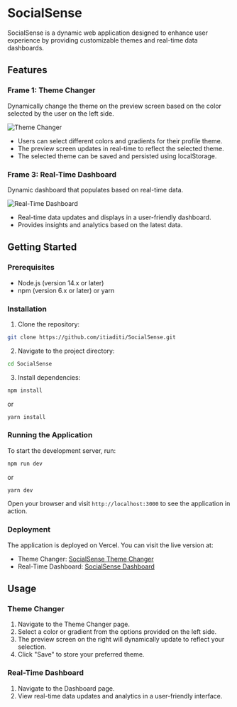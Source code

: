 
# SocialSense

SocialSense is a dynamic web application designed to enhance user experience by providing customizable themes and real-time data dashboards. 

## Features

### Frame 1: Theme Changer

Dynamically change the theme on the preview screen based on the color selected by the user on the left side.

![Theme Changer](https://github.com/itiaditi/SocialSense/assets/154405714/4d87488f-a009-4442-b152-6c6680474a8c)

- Users can select different colors and gradients for their profile theme.
- The preview screen updates in real-time to reflect the selected theme.
- The selected theme can be saved and persisted using localStorage.

### Frame 3: Real-Time Dashboard

Dynamic dashboard that populates based on real-time data.

![Real-Time Dashboard](https://github.com/itiaditi/SocialSense/assets/154405714/112b828a-d7f4-4353-8f61-e94c291e0f6f)

- Real-time data updates and displays in a user-friendly dashboard.
- Provides insights and analytics based on the latest data.

## Getting Started

### Prerequisites

- Node.js (version 14.x or later)
- npm (version 6.x or later) or yarn

### Installation

1. Clone the repository:

```bash
git clone https://github.com/itiaditi/SocialSense.git
```

2. Navigate to the project directory:

```bash
cd SocialSense
```

3. Install dependencies:

```bash
npm install
```

or

```bash
yarn install
```

### Running the Application

To start the development server, run:

```bash
npm run dev
```

or

```bash
yarn dev
```

Open your browser and visit `http://localhost:3000` to see the application in action.

### Deployment

The application is deployed on Vercel. You can visit the live version at:

- Theme Changer: [SocialSense Theme Changer](https://social-sense-five.vercel.app/orders)
- Real-Time Dashboard: [SocialSense Dashboard](https://social-sense-five.vercel.app/)

## Usage

### Theme Changer

1. Navigate to the Theme Changer page.
2. Select a color or gradient from the options provided on the left side.
3. The preview screen on the right will dynamically update to reflect your selection.
4. Click "Save" to store your preferred theme.

### Real-Time Dashboard

1. Navigate to the Dashboard page.
2. View real-time data updates and analytics in a user-friendly interface.



